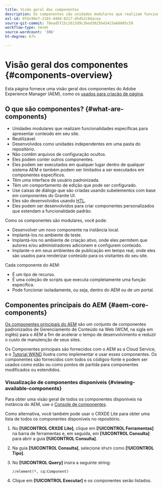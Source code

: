```yaml
---
title: Visão geral dos componentes
description: Os componentes são unidades modulares que realizam funcionalidades específicas para apresentar conteúdo em seu site
exl-id: 0fdc99e7-2103-448d-8217-d5d52c94acea
source-git-commit: 78ead5f15c2613d9c3bed3025b43423a66805c59
workflow-type: tm+mt
source-wordcount: '386'
ht-degree: 67%

---
```


# Visão geral dos componentes {#components-overview}

Esta página fornece uma visão geral dos componentes do Adobe Experience Manager (AEM), como os [usados para criação de página](/help/sites-cloud/authoring/fundamentals/components.md).

## O que são componentes? {#what-are-components}

* Unidades modulares que realizam funcionalidades específicas para apresentar conteúdo em seu site.
* Reutilizável.
* Desenvolvidos como unidades independentes em uma pasta do repositório.
* Não contêm arquivos de configuração ocultos.
* Eles podem conter outros componentes.
* Eles podem ser executados em qualquer lugar dentro de qualquer sistema AEM e também podem ser limitados a ser executados em componentes específicos.
* Têm uma interface de usuário padronizada.
* Têm um comportamento de edição que pode ser configurado.
* Use caixas de diálogo que são criadas usando subelementos com base em componentes do Granite UI.
* Eles são desenvolvidos usando [HTL](https://experienceleague.adobe.com/docs/experience-manager-htl/content/overview.html?lang=pt-BR).
* Eles podem ser desenvolvidos para criar componentes personalizados que estendam a funcionalidade padrão.

Como os componentes são modulares, você pode:

* Desenvolver um novo componente na instância local.
* Implantá-los no ambiente de teste.
* Implantá-los no ambiente de criação ativo, onde eles permitem que autores e/ou administradores adicionem e configurem conteúdo.
* Implante-o em seus ambientes de publicação em tempo real, onde eles são usados para renderizar conteúdo para os visitantes do seu site.

Cada componente do AEM:

* É um tipo de recurso.
* É uma coleção de scripts que executa completamente uma função específica.
* Pode funcionar isoladamente, ou seja, dentro do AEM ou de um portal.

## Componentes principais do AEM {#aem-core-components}

[Os componentes principais do AEM](https://experienceleague.adobe.com/docs/experience-manager-core-components/using/introduction.html?lang=pt-BR) são um conjunto de componentes padronizados de Gerenciamento de Conteúdo na Web (WCM, na sigla em inglês) para o AEM a fim de acelerar o tempo de desenvolvimento e reduzir o custo de manutenção de seus sites.

Os Componentes principais são fornecidos com o AEM as a Cloud Service, e o [Tutorial WKND](/help/implementing/developing/introduction/develop-wknd-tutorial.md) ilustra como implementar e usar esses componentes. Os componentes são fornecidos com todos os códigos-fonte e podem ser usados como estão ou como pontos de partida para componentes modificados ou estendidos.

### Visualização de componentes disponíveis {#viewing-available-components}

Para obter uma visão geral de todos os componentes disponíveis na instância do AEM, use o [Console de componentes](/help/sites-cloud/authoring/features/components-console.md).

Como alternativa, você também pode usar o CRXDE Lite para obter uma lista de todos os componentes disponíveis no repositório.

1. No **[!UICONTROL CRXDE Lite]**, clique em **[!UICONTROL Ferramentas]** na barra de ferramentas e, em seguida, em **[!UICONTROL Consulta]** para abrir a guia **[!UICONTROL Consulta]**.

1. Na guia **[!UICONTROL Consulta]**, selecione `XPath` como **[!UICONTROL Tipo]**.

1. No **[!UICONTROL Query]** insira a seguinte string:

   `//element(*, cq:Component)`

1. Clique em **[!UICONTROL Executar]** e os componentes serão listados.

